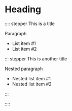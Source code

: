 # Heading

:::: stepper This is a title

Paragraph

- List item #1
- List item #2

::: stepper This is another title

Nested paragraph

- Nested list item #1
- Nested list item #2

:::

::::

